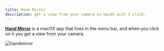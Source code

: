 ```yaml
---
title: Hand Mirror
description: get a view from your camera on macOS with 1 click.
---
```


[**Hand Mirror**](https://handmirror.app/) is a macOS app that lives in the menu bar, and when you click on it you get a view from your camera.

![handmirror](/handmirror.webp)
